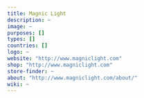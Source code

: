 ```yaml
---
title: Magnic Light
description: ~
image: ~
purposes: []
types: []
countries: []
logo: ~
website: "http://www.magniclight.com"
shop: "http://www.magniclight.com"
store-finder: ~
about: "http://www.magniclight.com/about/"
wiki: ~
---
```

